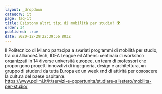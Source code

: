 ```yaml
---
layout: _dropdown
category: it
page: faq-it
title: Esistono altri tipi di mobilità per studio? 🌍
order: 34
published: true
date: 2020-12-29T22:39:56.803Z
---
```

Il Politecnico di Milano partecipa a svariati programmi di mobilità per studio, tra cui Alliance4Tech, IDEA League ed Athens: centinaia di workshop organizzati in 14 diverse università europee, un team di professori che propongono progetti innovativi di ingegneria, design e architettura, un gruppo di studenti da tutta Europa ed un week end di attività per conoscere la cultura del paese ospitante.\
<https://www.polimi.it/it/servizi-e-opportunita/studiare-allestero/mobilita-per-studio/>